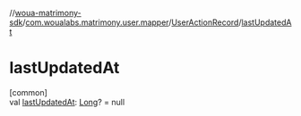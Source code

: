 //[woua-matrimony-sdk](../../../index.md)/[com.woualabs.matrimony.user.mapper](../index.md)/[UserActionRecord](index.md)/[lastUpdatedAt](last-updated-at.md)

# lastUpdatedAt

[common]\
val [lastUpdatedAt](last-updated-at.md): [Long](https://kotlinlang.org/api/latest/jvm/stdlib/kotlin/-long/index.html)? = null
